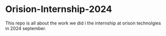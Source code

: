 # Orision-Internship-2024
This repo is all about the work we did i the internship at orison technolgies in 2024 september.
